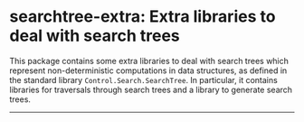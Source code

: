 searchtree-extra: Extra libraries to deal with search trees
===========================================================

This package contains some extra libraries to deal with search
trees which represent non-deterministic computations in data structures,
as defined in the standard library `Control.Search.SearchTree`.
In particular, it contains libraries for traversals through
search trees and a library to generate search trees.

--------------------------------------------------------------------------
